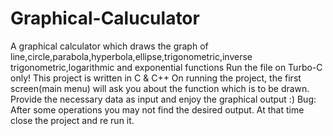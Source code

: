 # Graphical-Caluculator
A graphical calculator which draws the graph of line,circle,parabola,hyperbola,ellipse,trigonometric,inverse trigonometric,logarithmic and exponential functions
Run the file on Turbo-C only!
This project is written in C & C++
On running the project, the first screen(main menu) will ask you about the function which is to be drawn.
Provide the necessary data as input and enjoy the graphical output :)
Bug: After some operations you may not find the desired output. At that time close the project and re run it.
